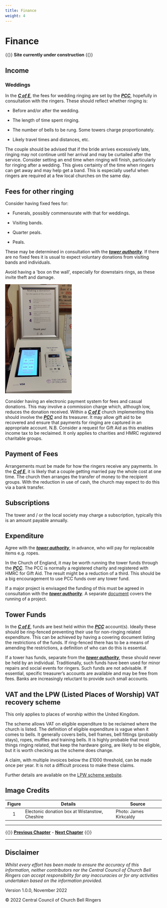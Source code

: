 ```yaml
---
title: Finance
weight: 4
---
```

# Finance

{{<hint danger>}}
**Site currently under construction**
{{</hint>}}
 
## Income  

### Weddings 

In the ***[C of E](../glossary/#c-of-e)***, the fees for wedding ringing are set by the ***[PCC](../glossary/#pcc)***, hopefully in consultation with the ringers. These should reflect whether ringing is: 

- Before and/or after the wedding. 

- The length of time spent ringing. 

- The number of bells to be rung. Some towers charge proportionately.

- Likely travel times and distances, etc. 

The couple should be advised that if the bride arrives excessively late, ringing may not continue until her arrival and may be curtailed after the service. 
Consider setting an end time when ringing will finish, particularly for ringing after a wedding. This gives certainty of the time when ringers can get away and may help get a band. This is especially useful when ringers are required at a few local churches on the same day. 

## Fees for other ringing 

Consider having fixed fees for: 

- Funerals, possibly commensurate with that for weddings.

- Visiting bands.

- Quarter peals. 

- Peals.

These may be determined in consultation with the ***[tower authority](../glossary/#tower-authority)***. If there are no fixed fees it is usual to expect voluntary donations from visiting bands and individuals.

Avoid having a 'box on the wall', especially for downstairs rings, as these invite theft and damage. 

![Electronic donation](donate350.jpg)

Consider having an electronic payment system for fees and casual donations. This may involve a commission charge which, although low, reduces the donation received. Within a ***[C of E](../glossary/#c-of-e)*** church implementing this should involve the ***[PCC](../glossary/#pcc)*** and its treasurer. It may allow gift aid to be recovered and ensure that payments for ringing are captured in an appropriate account. N.B. Consider a request for Gift Aid as this enables income tax to be reclaimed. It only applies to charities and HMRC registered charitable groups.

## Payment of Fees 

Arrangements must be made for how the ringers receive any payments. In the ***[C of E](../glossary/#c-of-e)***, it is likely that a couple getting married pay the whole cost at one time. The church then arranges the transfer of money to the recipient groups. With the reduction in use of cash, the church may expect to do this via a bank transfer. 

## Subscriptions

The tower and / or the local society may charge a subscription, typically this is an amount payable annually.

## Expenditure 

Agree with the ***[tower authority](../glossary/#tower-authority)***, in advance, who will pay for replaceable items e.g. ropes. 

In the Church of England, it may be worth running the tower funds through the ***[PCC](../glossary/#pcc)***. The PCC is normally a registered charity and registered with HMRC for Gift Aid. The result might be a reduction of a third. This should be a big encouragement to use PCC funds over any tower fund.

If a major project is envisaged the funding of this must be agreed in consultation with the ***[tower authority](../glossary/#tower-authority)***. A separate [document](https://cccbr.org.uk/major-projects/) covers the running of a project.

## Tower Funds 

In the ***[C of E](../glossary/#c-of-e)***, funds are best held within the ***[PCC](../glossary/#pcc)*** account(s). Ideally these should be ring-fenced preventing their use for non-ringing related expenditure. This can be achieved by having a covering document listing the restrictions of the funds. If ring-fenced there has to be a means of amending the restrictions, a definition of who can do this is essential.

If a tower has funds, separate from the ***[tower authority](../glossary/#authority)***, these should never be held by an individual. Traditionally, such funds have been used for minor repairs and social events for ringers. Such funds are not advisable.  If essential, specific treasurer’s accounts are available and may be free from fees. Banks are increasingly reluctant to provide such small accounts.

## VAT and the LPW (Listed Places of Worship) VAT recovery scheme 

This only applies to places of worship within the United Kingdom.

The scheme allows VAT on eligible expenditure to be reclaimed where the church is listed. The definition of eligible expenditure is vague when it comes to bells. It generally covers bells, bell frames, bell fittings (probably stays), ropes, muffles and training bells. It is highly probable that most things ringing related, that keep the hardware going, are likely to be eligible, but it is worth checking as the scheme does change. 

A claim, with multiple invoices below the £1000 threshold, can be made once per year. It is not a difficult process to make these claims.

Further details are available on the [LPW scheme website](http://www.lpwscheme.org.uk/).

## Image Credits

| Figure | Details | Source |
| :---: | --- | --- |
| 1 | Electonic donation box at Wistanstow, Cheshire | Photo: James Kirkcaldy |

----

{{<hint info>}}
**[Previous Chapter](../formalities/)** - **[Next Chapter](../healthsafety/)**
{{</hint>}}

----

## Disclaimer
 
*Whilst every effort has been made to ensure the accuracy of this information, neither contributors nor the Central Council of Church Bell Ringers can accept responsibility for any inaccuracies or for any activities undertaken based on the information provided.*

Version 1.0.0, November 2022

© 2022 Central Council of Church Bell Ringers
